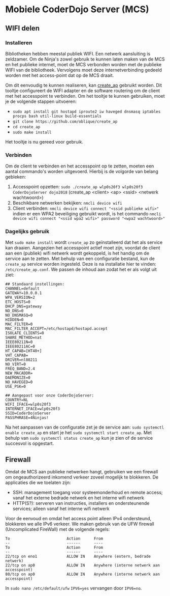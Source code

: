 # Mobiele CoderDojo Server (MCS)
## WIFI delen
### Installeren
Bibliotheken hebben meestal publiek WIFI. Een netwerk aansluiting is zeldzamer.
Om de Ninja's zowel gebruik te kunnen laten maken van de MCS en het publieke internet, 
moet de MCS verbonden worden met de publieke WIFI van de bibliotheek. Vervolgens moet deze internetverbinding
gedeeld worden met het access-point dat op de MCS draait.

Om dit eenvoudig te kunnen realiseren, kan [create_ap](https://github.com/oblique/create_ap) gebruikt worden. Dit tooltje
configureert de WIFI adapter en de software routering om de client met het accesspoint te verbinden.
Om het tooltje te kunnen gebruiken, moet je de volgende stappen uitvoeren:

 * `sudo apt install git hostapd iproute2 iw haveged dnsmasq iptables procps bash util-linux build-essentials`
 * `git clone https://github.com/oblique/create_ap`
 * `cd create_ap`
 * `sudo make install`

Het tooltje is nu gereed voor gebruik.
### Verbinden
Om de client te verbinden en het accesspoint op te zetten, moeten een aantal commando's worden uitgevoerd. Hierbij is de volgorde van belang gebleken:

 1. Accesspoint opzetten: `sudo ./create_ap wlp0s20f3 wlp0s20f3 CoderDojoServer dojo2018` (create_ap &lt;client> &lt;ap> &lt;ssid> &lt;netwerk wachtwoord>)
 2. Beschikbare netwerken bekijken: `nmcli device wifi`
 3. Client verbinden: `nmcli device wifi connect "<ssid publieke wifi>"` indien er een WPA2 beveiliging gebruikt wordt, is het commando `nmcli device wifi connect "<ssid wpa2 wifi>" password "<wpa2 wachtwoord>"`

### Dagelijks gebruik
Met `sudo make install` wordt `create_ap` zo geïnstalleerd dat het als service kan draaien. Aangezien het accesspoint actief moet zijn, voordat de client aan een (publiek) wifi netwerk wordt gekoppeld, is het handig om de service aan te zetten.
Met behulp van een configuratie bestand, kun de `create_ap` service worden ingesteld. Deze is na installatie hier te vinden: `/etc/create_ap.conf`. We passen de inhoud aan zodat het er als volgt uit ziet:
```
## Standaard instellingen:
CHANNEL=default
GATEWAY=10.0.0.1
WPA_VERSION=2
ETC_HOSTS=0
DHCP_DNS=gateway
NO_DNS=0
NO_DNSMASQ=0
HIDDEN=0
MAC_FILTER=0
MAC_FILTER_ACCEPT=/etc/hostapd/hostapd.accept
ISOLATE_CLIENTS=0
SHARE_METHOD=nat
IEEE80211N=0
IEEE80211AC=0
HT_CAPAB=[HT40+]
VHT_CAPAB=
DRIVER=nl80211
NO_VIRT=0
FREQ_BAND=2.4
NEW_MACADDR=
DAEMONIZE=0
NO_HAVEGED=0
USE_PSK=0

## Aangepast voor onze CoderDojoServer:
COUNTRY=NL
WIFI_IFACE=wlp0s20f3
INTERNET_IFACE=wlp0s20f3
SSID=CoderDojoServer
PASSPHRASE=4Ninjas!
```

Na het aanpassen van de configuratie zet je de service aan: `sudo systemctl enable create_ap` en start je het `sudo systemctl start create_ap`. Met behulp van `sudo systemctl status create_ap` kun je zien of de service succesvol is opgestart.

## Firewall
Omdat de MCS aan publieke netwerken hangt, gebruiken we een firewall om ongeauthorizeerd inkomend verkeer zoveel mogelijk te blokkeren.
De applicaties die we toelaten zijn:

 * SSH: management toegang voor systeemonderhoud en remote access; vanaf het externe bedrade netwerk en het interne wifi netwerk
 * HTTP(S?): serveren van instructies, installers en ondersteunende services; alleen vanaf het interne wifi netwerk
 
Voor de eenvoud en omdat het access point alleen IPv4 ondersteund, blokkeren we alle IPv6 verkeer. We maken gebruik van de UFW firewall (Uncomplicated FireWall) met de volgende regels:

```
To                         Action      From
--                         ------      ----
To                         Action      From
--                         ------      ----
22/tcp on eno1             ALLOW IN    Anywhere (extern, bedrade netwerk)
22/tcp on ap0              ALLOW IN    Anywhere (interne netwerk aan accesspoint)
80/tcp on ap0              ALLOW IN    Anywhere (interne netwerk aan accesspoint)
```
In `sudo nano /etc/default/ufw` `IPV6=yes` vervangen door `IPV6=no`.
